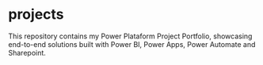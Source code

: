 # projects
This repository contains my Power Plataform Project Portfolio, showcasing end-to-end solutions built with Power BI, Power Apps, Power Automate and Sharepoint.
